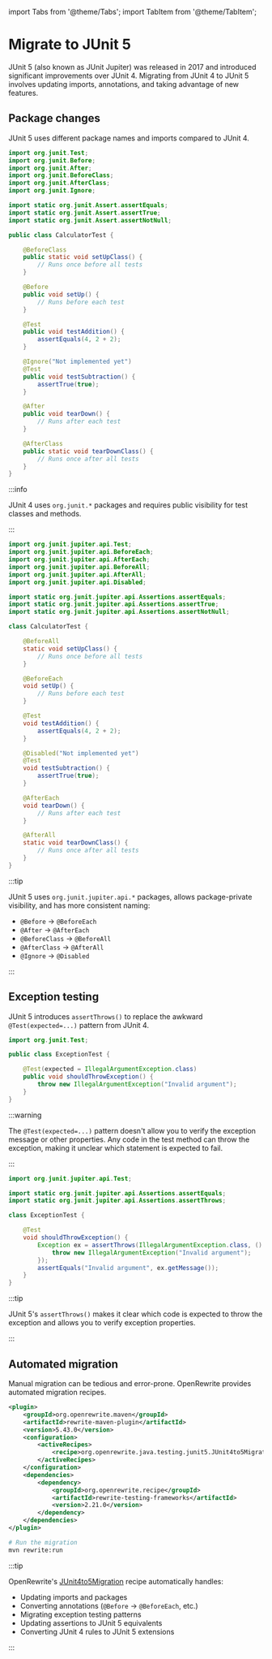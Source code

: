 import Tabs from '@theme/Tabs';
import TabItem from '@theme/TabItem';

# Migrate to JUnit 5

JUnit 5 (also known as JUnit Jupiter) was released in 2017 and introduced significant improvements over JUnit 4.
Migrating from JUnit 4 to JUnit 5 involves updating imports, annotations, and taking advantage of new features.

## Package changes

JUnit 5 uses different package names and imports compared to JUnit 4.

<Tabs groupId="state">
<TabItem value="before" label="Before">

```java title="CalculatorTest.java"
import org.junit.Test;
import org.junit.Before;
import org.junit.After;
import org.junit.BeforeClass;
import org.junit.AfterClass;
import org.junit.Ignore;

import static org.junit.Assert.assertEquals;
import static org.junit.Assert.assertTrue;
import static org.junit.Assert.assertNotNull;

public class CalculatorTest {

    @BeforeClass
    public static void setUpClass() {
        // Runs once before all tests
    }

    @Before
    public void setUp() {
        // Runs before each test
    }

    @Test
    public void testAddition() {
        assertEquals(4, 2 + 2);
    }

    @Ignore("Not implemented yet")
    @Test
    public void testSubtraction() {
        assertTrue(true);
    }

    @After
    public void tearDown() {
        // Runs after each test
    }

    @AfterClass
    public static void tearDownClass() {
        // Runs once after all tests
    }
}
```

:::info

JUnit 4 uses `org.junit.*` packages and requires public visibility for test classes and methods.

:::

</TabItem>
<TabItem value="after" label="After">

```java title="CalculatorTest.java"
import org.junit.jupiter.api.Test;
import org.junit.jupiter.api.BeforeEach;
import org.junit.jupiter.api.AfterEach;
import org.junit.jupiter.api.BeforeAll;
import org.junit.jupiter.api.AfterAll;
import org.junit.jupiter.api.Disabled;

import static org.junit.jupiter.api.Assertions.assertEquals;
import static org.junit.jupiter.api.Assertions.assertTrue;
import static org.junit.jupiter.api.Assertions.assertNotNull;

class CalculatorTest {

    @BeforeAll
    static void setUpClass() {
        // Runs once before all tests
    }

    @BeforeEach
    void setUp() {
        // Runs before each test
    }

    @Test
    void testAddition() {
        assertEquals(4, 2 + 2);
    }

    @Disabled("Not implemented yet")
    @Test
    void testSubtraction() {
        assertTrue(true);
    }

    @AfterEach
    void tearDown() {
        // Runs after each test
    }

    @AfterAll
    static void tearDownClass() {
        // Runs once after all tests
    }
}
```

:::tip

JUnit 5 uses `org.junit.jupiter.api.*` packages, allows package-private visibility, and has more consistent naming:
- `@Before` → `@BeforeEach`
- `@After` → `@AfterEach`
- `@BeforeClass` → `@BeforeAll`
- `@AfterClass` → `@AfterAll`
- `@Ignore` → `@Disabled`

:::

</TabItem>
</Tabs>

## Exception testing

JUnit 5 introduces `assertThrows()` to replace the awkward `@Test(expected=...)` pattern from JUnit 4.

<Tabs groupId="state">
<TabItem value="before" label="Before">

```java title="ExceptionTest.java"
import org.junit.Test;

public class ExceptionTest {

    @Test(expected = IllegalArgumentException.class)
    public void shouldThrowException() {
        throw new IllegalArgumentException("Invalid argument");
    }
}
```

:::warning

The `@Test(expected=...)` pattern doesn't allow you to verify the exception message or other properties.
Any code in the test method can throw the exception, making it unclear which statement is expected to fail.

:::

</TabItem>
<TabItem value="after" label="After">

```java title="ExceptionTest.java"
import org.junit.jupiter.api.Test;

import static org.junit.jupiter.api.Assertions.assertEquals;
import static org.junit.jupiter.api.Assertions.assertThrows;

class ExceptionTest {

    @Test
    void shouldThrowException() {
        Exception ex = assertThrows(IllegalArgumentException.class, () -> {
            throw new IllegalArgumentException("Invalid argument");
        });
        assertEquals("Invalid argument", ex.getMessage());
    }
}
```

:::tip

JUnit 5's `assertThrows()` makes it clear which code is expected to throw the exception and allows you to verify exception properties.

:::

</TabItem>
</Tabs>

## Automated migration

Manual migration can be tedious and error-prone. OpenRewrite provides automated migration recipes.

```xml title="pom.xml"
<plugin>
    <groupId>org.openrewrite.maven</groupId>
    <artifactId>rewrite-maven-plugin</artifactId>
    <version>5.43.0</version>
    <configuration>
        <activeRecipes>
            <recipe>org.openrewrite.java.testing.junit5.JUnit4to5Migration</recipe>
        </activeRecipes>
    </configuration>
    <dependencies>
        <dependency>
            <groupId>org.openrewrite.recipe</groupId>
            <artifactId>rewrite-testing-frameworks</artifactId>
            <version>2.21.0</version>
        </dependency>
    </dependencies>
</plugin>
```

```bash
# Run the migration
mvn rewrite:run
```

:::tip

OpenRewrite's [JUnit4to5Migration](https://docs.openrewrite.org/recipes/java/testing/junit5/junit4to5migration) recipe automatically handles:
- Updating imports and packages
- Converting annotations (`@Before` → `@BeforeEach`, etc.)
- Migrating exception testing patterns
- Updating assertions to JUnit 5 equivalents
- Converting JUnit 4 rules to JUnit 5 extensions

:::

